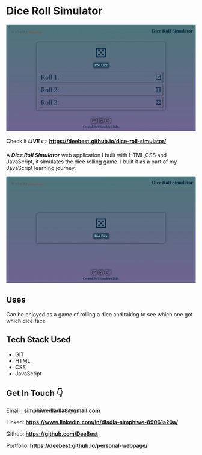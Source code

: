 # Dice Roll Simulator

![screenshot1 of the app](./images/Screenshot1.png)

Check it _**LIVE**_ 👉
**<https://deebest.github.io/dice-roll-simulator/>**

A _**Dice Roll Simulator**_ web application I built with HTML,CSS and JavaScript, it simulates the dice rolling game. I built it as a part of my JavaScript learning journey.

![screenshot2 of the app](./images/Screenshot2.png)

## Uses

Can be enjoyed as a game of rolling a dice and taking to see which one got which dice face

## Tech Stack Used

- GIT
- HTML
- CSS
- JavaScript

## Get In Touch 👇

Email : **<simphiwedladla8@gmail.com>**

Linked: **<https://www.linkedin.com/in/dladla-simphiwe-89061a20a/>**

Github: **<https://github.com/DeeBest>**

Portfolio: **<https://deebest.github.io/personal-webpage/>**
